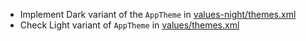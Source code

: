 - Implement Dark variant of the `AppTheme`
  in [values-night/themes.xml](course://lesson1/task6/library/src/main/res/values-night)
- Check Light variant of `AppTheme`
  in [values/themes.xml](course://lesson1/task6/library/src/main/res/values/themes.xml)
